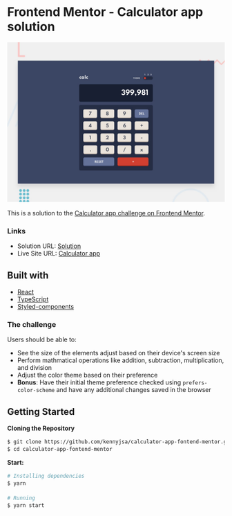 # Frontend Mentor - Calculator app solution

![Design preview for the Calculator app coding challenge](./design/desktop-preview.jpg)

This is a solution to the [Calculator app challenge on Frontend Mentor](https://www.frontendmentor.io/challenges/calculator-app-9lteq5N29).


### Links

- Solution URL: [Solution](https://www.frontendmentor.io/solutions/reactjs-typescript-and-styledcomponents-WkkxPJ7Jv)
- Live Site URL: [Calculator app](https://kennyjsa.github.io/calculator-app-fontend-mentor/)


## Built with

 - [React](https://reactjs.org/)
 - [TypeScript](https://www.typescriptlang.org/)
 - [Styled-components](https://styled-components.com/)


### The challenge

Users should be able to:

- See the size of the elements adjust based on their device's screen size
- Perform mathmatical operations like addition, subtraction, multiplication, and division
- Adjust the color theme based on their preference
- **Bonus**: Have their initial theme preference checked using `prefers-color-scheme` and have any additional changes saved in the browser


## Getting Started

**Cloning the Repository**

```bash
$ git clone https://github.com/kennyjsa/calculator-app-fontend-mentor.git
$ cd calculator-app-fontend-mentor
```

**Start:**

```bash
# Installing dependencies
$ yarn

# Running
$ yarn start

```
